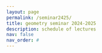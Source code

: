 ```yaml
---
layout: page
permalink: /seminar2425/
title: geometry seminar 2024-2025
description: schedule of lectures
nav: false
nav_order: #
---
```


<div class="embeddable_schedule" shortname="vcugeomandtop" daterange="all"></div>
<script src="https://researchseminars.org/embed_seminars.js" onload="seminarEmbedder.initialize({'addCSS': true});"></script>

<script>
    document.addEventListener('DOMContentLoaded', function() {
        // Define the start and end dates
        const startDate = new Date('2024-08-25');
        const endDate = new Date('2025-05-05');

        // Find all seminar elements (assuming they have a common class or data attribute)
        const seminars = document.querySelectorAll('.seminar'); // Adjust this selector as needed

        seminars.forEach(function(seminar) {
            // Assuming each seminar has a data-date attribute or a date text inside a specific element
            const seminarDateText = seminar.querySelector('.seminar-date').textContent; // Adjust this selector as needed
            const seminarDate = new Date(seminarDateText);

            // Hide seminars that are outside the desired date range
            if (seminarDate < startDate || seminarDate > endDate) {
                seminar.style.display = 'none';
            }
        });
    });
</script>
